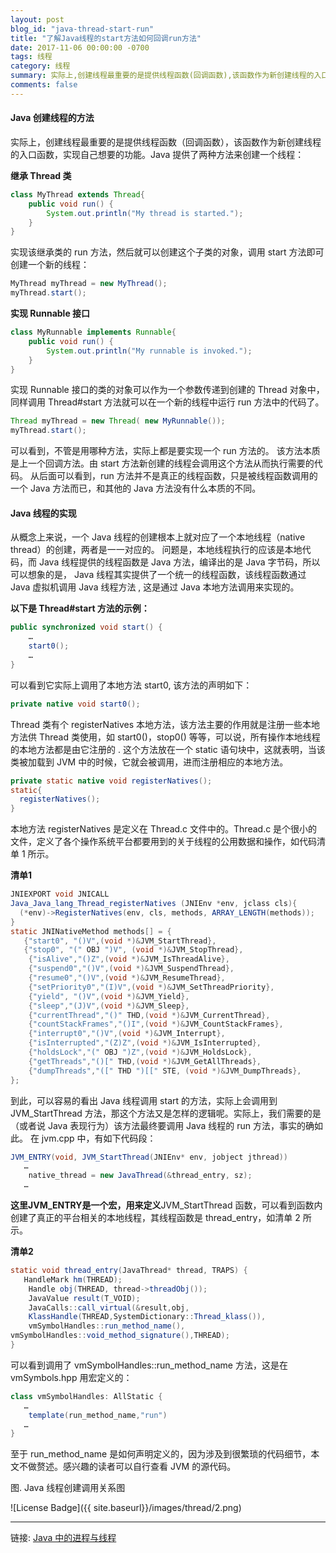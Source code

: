```yaml
---
layout: post
blog_id: "java-thread-start-run"
title: "了解Java线程的start方法如何回调run方法"
date: 2017-11-06 00:00:00 -0700
tags: 线程
category: 线程
summary: 实际上,创建线程最重要的是提供线程函数(回调函数),该函数作为新创建线程的入口函数
comments: false
---
```


#### Java 创建线程的方法

实际上，创建线程最重要的是提供线程函数（回调函数），该函数作为新创建线程的入口函数，实现自己想要的功能。Java 提供了两种方法来创建一个线程：

**继承 Thread 类**

```java
class MyThread extends Thread{ 
    public void run() {    
        System.out.println("My thread is started."); 
    } 
}
```

实现该继承类的 run 方法，然后就可以创建这个子类的对象，调用 start 方法即可创建一个新的线程：

```java
MyThread myThread = new MyThread(); 
myThread.start();
```

**实现 Runnable 接口**

```java
class MyRunnable implements Runnable{ 
    public void run() { 
        System.out.println("My runnable is invoked."); 
    } 
}
```

实现 Runnable 接口的类的对象可以作为一个参数传递到创建的 Thread 对象中，同样调用 Thread#start 方法就可以在一个新的线程中运行 run 方法中的代码了。

```java
Thread myThread = new Thread( new MyRunnable()); 
myThread.start();
```

可以看到，不管是用哪种方法，实际上都是要实现一个 run 方法的。 该方法本质是上一个回调方法。由 start 方法新创建的线程会调用这个方法从而执行需要的代码。 从后面可以看到，run 方法并不是真正的线程函数，只是被线程函数调用的一个 Java 方法而已，和其他的 Java 方法没有什么本质的不同。

#### Java 线程的实现

从概念上来说，一个 Java 线程的创建根本上就对应了一个本地线程（native thread）的创建，两者是一一对应的。 问题是，本地线程执行的应该是本地代码，而 Java 线程提供的线程函数是 Java 方法，编译出的是 Java 字节码，所以可以想象的是， Java 线程其实提供了一个统一的线程函数，该线程函数通过 Java 虚拟机调用 Java 线程方法 , 这是通过 Java 本地方法调用来实现的。

**以下是 Thread#start 方法的示例：**

```java
public synchronized void start() { 
    …
    start0(); 
    …
}
```

可以看到它实际上调用了本地方法 start0, 该方法的声明如下：

```java
private native void start0();
```

Thread 类有个 registerNatives 本地方法，该方法主要的作用就是注册一些本地方法供 Thread 类使用，如 start0()，stop0() 等等，可以说，所有操作本地线程的本地方法都是由它注册的 . 这个方法放在一个 static 语句块中，这就表明，当该类被加载到 JVM 中的时候，它就会被调用，进而注册相应的本地方法。

```java
private static native void registerNatives(); 
static{ 
  registerNatives(); 
}
```

本地方法 registerNatives 是定义在 Thread.c 文件中的。Thread.c 是个很小的文件，定义了各个操作系统平台都要用到的关于线程的公用数据和操作，如代码清单 1 所示。

**清单1**

```java
JNIEXPORT void JNICALL 
Java_Java_lang_Thread_registerNatives (JNIEnv *env, jclass cls){ 
  (*env)->RegisterNatives(env, cls, methods, ARRAY_LENGTH(methods)); 
} 
static JNINativeMethod methods[] = { 
   {"start0", "()V",(void *)&JVM_StartThread}, 
   {"stop0", "(" OBJ ")V", (void *)&JVM_StopThread}, 
    {"isAlive","()Z",(void *)&JVM_IsThreadAlive}, 
    {"suspend0","()V",(void *)&JVM_SuspendThread}, 
    {"resume0","()V",(void *)&JVM_ResumeThread}, 
    {"setPriority0","(I)V",(void *)&JVM_SetThreadPriority}, 
    {"yield", "()V",(void *)&JVM_Yield}, 
    {"sleep","(J)V",(void *)&JVM_Sleep}, 
    {"currentThread","()" THD,(void *)&JVM_CurrentThread}, 
    {"countStackFrames","()I",(void *)&JVM_CountStackFrames}, 
    {"interrupt0","()V",(void *)&JVM_Interrupt}, 
    {"isInterrupted","(Z)Z",(void *)&JVM_IsInterrupted}, 
    {"holdsLock","(" OBJ ")Z",(void *)&JVM_HoldsLock}, 
    {"getThreads","()[" THD,(void *)&JVM_GetAllThreads}, 
    {"dumpThreads","([" THD ")[[" STE, (void *)&JVM_DumpThreads}, 
};
```

到此，可以容易的看出 Java 线程调用 start 的方法，实际上会调用到 JVM_StartThread 方法，那这个方法又是怎样的逻辑呢。实际上，我们需要的是（或者说 Java 表现行为）该方法最终要调用 Java 线程的 run 方法，事实的确如此。 在 jvm.cpp 中，有如下代码段：

```java
JVM_ENTRY(void, JVM_StartThread(JNIEnv* env, jobject jthread)) 
   …
    native_thread = new JavaThread(&thread_entry, sz); 
   …
```

**这里JVM_ENTRY是一个宏，用来定义**JVM_StartThread 函数，可以看到函数内创建了真正的平台相关的本地线程，其线程函数是 thread_entry，如清单 2 所示。

**清单2**

```java
static void thread_entry(JavaThread* thread, TRAPS) { 
   HandleMark hm(THREAD); 
    Handle obj(THREAD, thread->threadObj()); 
    JavaValue result(T_VOID); 
    JavaCalls::call_virtual(&result,obj, 
    KlassHandle(THREAD,SystemDictionary::Thread_klass()), 
    vmSymbolHandles::run_method_name(), 
vmSymbolHandles::void_method_signature(),THREAD); 
}
```

可以看到调用了 vmSymbolHandles::run_method_name 方法，这是在 vmSymbols.hpp 用宏定义的：

```java
class vmSymbolHandles: AllStatic { 
   …
    template(run_method_name,"run") 
   …
}
```

至于 run_method_name 是如何声明定义的，因为涉及到很繁琐的代码细节，本文不做赘述。感兴趣的读者可以自行查看 JVM 的源代码。

图. Java 线程创建调用关系图

![License Badge]({{ site.baseurl}}/images/thread/2.png)

<hr>
链接: <a href="https://www.ibm.com/developerworks/cn/java/j-lo-processthread/" target="_blank">Java 中的进程与线程</a>
